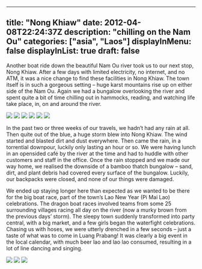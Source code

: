 
---
title: "Nong Khiaw"
date: 2012-04-08T22:24:37Z
description: "chilling on the Nam Ou"
categories: ["asia", "Laos"]
displayInMenu: false
displayInList: true
draft: false
---

Another boat ride down the beautiful Nam Ou river took us to our next stop, Nong Khiaw. After a few days with limited electricity, no internet, and no ATM, it was a nice change to find these facilities in Nong Khiaw. The town itself is in such a gorgeous setting – huge karst mountains rise up on either side of the Nam Ou. Again we had a bungalow overlooking the river and spent quite a bit of time chilling out in hammocks, reading, and watching life take place, in, on and around the river.

![](/nong_khiaw/nong_khiaw1.jpg)
![](/nong_khiaw/nong_khiaw2.jpg)
![](/nong_khiaw/nong_khiaw3.jpg)
![](/nong_khiaw/nong_khiaw4.jpg)
![](/nong_khiaw/nong_khiaw5.jpg)
![](/nong_khiaw/nong_khiaw6.jpg)

 In the past two or three weeks of our travels, we hadn’t had any rain at all. Then quite out of the blue, a huge storm blew into Nong Khiaw. The wind started and blasted dirt and dust everywhere. Then came the rain, in a torrential downpour, luckily only lasting an hour or so. We were having lunch in an opensided café by the river at the time and had to huddle with other customers and staff in the office. Once the rain stopped and we made our way home, we realised the downside of a bamboo thatch bungalow – sand, dirt, and plant debris had covered every surface of the bungalow. Luckily, our backpacks were closed, and none of our things were damaged.

We ended up staying longer here than expected as we wanted to be there for the big boat race, part of the town’s Lao New Year (Pi Mai Lao) celebrations. The dragon boat races involved teams from some 25 surrounding villages racing all day on the river (now a murky brown from the previous days’ storm). The sleepy town suddenly transformed into party central, with a big market, and a few girls began the waterfight celebrations. Chasing us with hoses, we were utterly drenched in a few seconds – just a taste of what was to come in Luang Prabang! It was clearly a big event in the local calendar, with much beer lao and lao lao consumed, resulting in a lot of line dancing and singing.

![](/nong_khiaw/nong_khiaw7.jpg)
![](/nong_khiaw/nong_khiaw8.jpg)
![](/nong_khiaw/nong_khiaw9.jpg)



